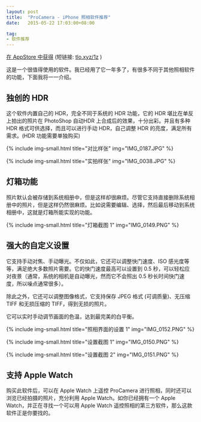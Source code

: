 ```yaml
---
layout: post
title:  "ProCamera - iPhone 照相软件推荐"
date:   2015-05-22 17:03:00+08:00

tag: 
- 软件推荐
---
```

[在 AppStore 中获得](https://itunes.apple.com/app/id694647259?mt=8&at=10lJIS) (短链接: [tlo.xyz/1z](https://tlo.xyz/1z) )

这是一个很值得使用的软件。我已经用了它一年多了，有很多不同于其他照相软件的功能，下面我将一一介绍。

独创的 HDR
------
这个软件内置自己的 HDR，完全不同于系统的 HDR 功能，它的 HDR 堪比在单反上拍出的照片在 PhotoShop 自动HDR 上合成后的效果，十分出彩。并且有多种 HDR 格式可供选择，而且可以进行手动 HDR，自己调整 HDR 的亮度，满足所有需求。(HDR 功能需要单独购买)

{% include img-small.html title="对比样张" img="IMG_0187.JPG" %}

{% include img-small.html title="实拍样张" img="IMG_0038.JPG" %}

灯箱功能
------
照片默认会被存储到系统相册中，但是这样却很麻烦。尽管它支持直接删除系统相册中的照片，但是这样仍然很麻烦。比如说需要编辑、选择，然后最后移动到系统相册中，这就是灯箱所能实现的功能。

{% include img-small.html title="灯箱截图 1" img="IMG_0149.PNG" %}

强大的自定义设置
------
它支持手动对焦、手动曝光。不仅如此，它还可以调整快门速度、ISO 感光度等等，满足绝大多数照片需要。它的快门速度最高可以设置到 0.5 秒，可以轻松应对夜景（通常，系统的相机是自动曝光，然而它不会照出 0.5 秒长时间快门速度，所以噪点通常很多）。

除此之外，它还可以调整图像格式，它支持保存 JPEG 格式 (可调质量)、无压缩 TIFF 和无损压缩的 TIFF，得到无损的照片。

它可以实时手动调节画面的色温，达到最完美的白平衡。

{% include img-small.html title="照相界面的设置 1" img="IMG_0152.PNG" %}

{% include img-small.html title="设置截图 1" img="IMG_0150.PNG" %}

{% include img-small.html title="设置截图 2" img="IMG_0151.PNG" %}

支持 Apple Watch
------
购买此软件后，可以在 Apple Watch 上遥控 ProCamera 进行照相，同时还可以浏览已经拍摄的照片，充分利用 Apple Watch。如你已经拥有一个 Apple Watch，并正在寻找一个可以用 Apple Watch 遥控照相的第三方软件，那么这款软件正是你要找的。